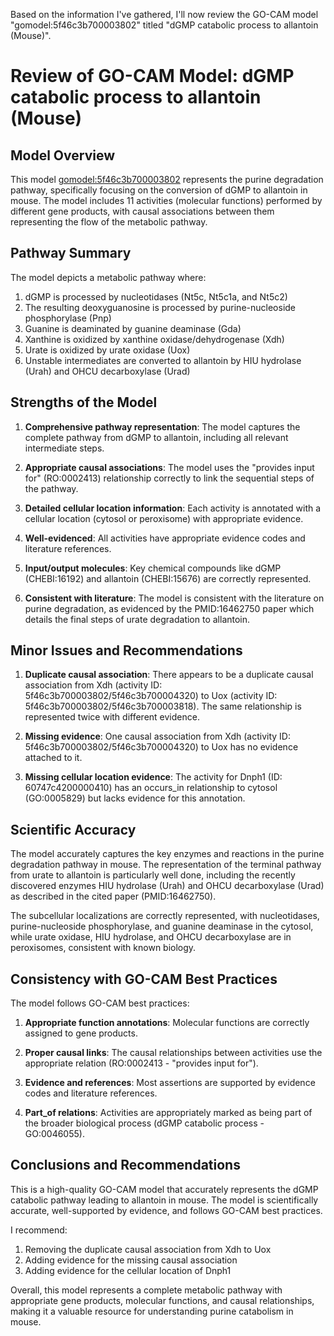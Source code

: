 Based on the information I've gathered, I'll now review the GO-CAM model "gomodel:5f46c3b700003802" titled "dGMP catabolic process to allantoin (Mouse)".

# Review of GO-CAM Model: dGMP catabolic process to allantoin (Mouse)

## Model Overview

This model [gomodel:5f46c3b700003802](https://bioregistry.io/go.model:5f46c3b700003802) represents the purine degradation pathway, specifically focusing on the conversion of dGMP to allantoin in mouse. The model includes 11 activities (molecular functions) performed by different gene products, with causal associations between them representing the flow of the metabolic pathway.

## Pathway Summary

The model depicts a metabolic pathway where:
1. dGMP is processed by nucleotidases (Nt5c, Nt5c1a, and Nt5c2)
2. The resulting deoxyguanosine is processed by purine-nucleoside phosphorylase (Pnp)
3. Guanine is deaminated by guanine deaminase (Gda)
4. Xanthine is oxidized by xanthine oxidase/dehydrogenase (Xdh)
5. Urate is oxidized by urate oxidase (Uox)
6. Unstable intermediates are converted to allantoin by HIU hydrolase (Urah) and OHCU decarboxylase (Urad)

## Strengths of the Model

1. **Comprehensive pathway representation**: The model captures the complete pathway from dGMP to allantoin, including all relevant intermediate steps.

2. **Appropriate causal associations**: The model uses the "provides input for" (RO:0002413) relationship correctly to link the sequential steps of the pathway.

3. **Detailed cellular location information**: Each activity is annotated with a cellular location (cytosol or peroxisome) with appropriate evidence.

4. **Well-evidenced**: All activities have appropriate evidence codes and literature references.

5. **Input/output molecules**: Key chemical compounds like dGMP (CHEBI:16192) and allantoin (CHEBI:15676) are correctly represented.

6. **Consistent with literature**: The model is consistent with the literature on purine degradation, as evidenced by the PMID:16462750 paper which details the final steps of urate degradation to allantoin.

## Minor Issues and Recommendations

1. **Duplicate causal association**: There appears to be a duplicate causal association from Xdh (activity ID: 5f46c3b700003802/5f46c3b700004320) to Uox (activity ID: 5f46c3b700003802/5f46c3b700003818). The same relationship is represented twice with different evidence.

2. **Missing evidence**: One causal association from Xdh (activity ID: 5f46c3b700003802/5f46c3b700004320) to Uox has no evidence attached to it.

3. **Missing cellular location evidence**: The activity for Dnph1 (ID: 60747c4200000410) has an occurs_in relationship to cytosol (GO:0005829) but lacks evidence for this annotation.

## Scientific Accuracy

The model accurately captures the key enzymes and reactions in the purine degradation pathway in mouse. The representation of the terminal pathway from urate to allantoin is particularly well done, including the recently discovered enzymes HIU hydrolase (Urah) and OHCU decarboxylase (Urad) as described in the cited paper (PMID:16462750).

The subcellular localizations are correctly represented, with nucleotidases, purine-nucleoside phosphorylase, and guanine deaminase in the cytosol, while urate oxidase, HIU hydrolase, and OHCU decarboxylase are in peroxisomes, consistent with known biology.

## Consistency with GO-CAM Best Practices

The model follows GO-CAM best practices:

1. **Appropriate function annotations**: Molecular functions are correctly assigned to gene products.

2. **Proper causal links**: The causal relationships between activities use the appropriate relation (RO:0002413 - "provides input for").

3. **Evidence and references**: Most assertions are supported by evidence codes and literature references.

4. **Part_of relations**: Activities are appropriately marked as being part of the broader biological process (dGMP catabolic process - GO:0046055).

## Conclusions and Recommendations

This is a high-quality GO-CAM model that accurately represents the dGMP catabolic pathway leading to allantoin in mouse. The model is scientifically accurate, well-supported by evidence, and follows GO-CAM best practices.

I recommend:
1. Removing the duplicate causal association from Xdh to Uox
2. Adding evidence for the missing causal association
3. Adding evidence for the cellular location of Dnph1

Overall, this model represents a complete metabolic pathway with appropriate gene products, molecular functions, and causal relationships, making it a valuable resource for understanding purine catabolism in mouse.